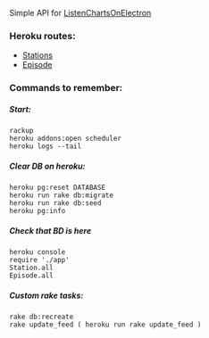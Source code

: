 Simple API for [ListenChartsOnElectron](https://github.com/DmytroVasin/ListenChartsOnElectron)

### Heroku routes:
- [Stations](https://winamp-api.herokuapp.com/api/v1/stations)
- [Episode](https://winamp-api.herokuapp.com/api/v1/stations/7/episodes)


### Commands to remember:

##### Start:
```
rackup
heroku addons:open scheduler
heroku logs --tail
```

##### Clear DB on heroku:
```
heroku pg:reset DATABASE
heroku run rake db:migrate
heroku run rake db:seed
heroku pg:info
```

##### Check that BD is here
```
heroku console
require './app'
Station.all
Episode.all
```

##### Custom rake tasks:
```
rake db:recreate
rake update_feed ( heroku run rake update_feed )
```
